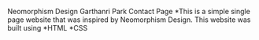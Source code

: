 Neomorphism Design Garthanri Park Contact Page
*This is a simple single page website that was inspired by Neomorphism Design.
This website was built using 
*HTML
*CSS
